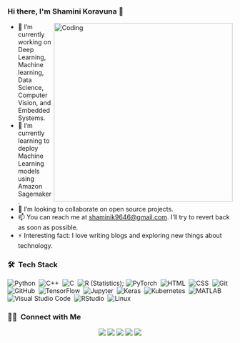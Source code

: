 ### Hi there, I'm Shamini Koravuna 👋

<img align="right" alt="Coding" width="400" src="https://cdn.dribbble.com/users/2646423/screenshots/5507196/computer.gif">

- 🔭 I’m currently working on Deep Learning, Machine learning, Data Science, Computer Vision, and Embedded Systems.
- 🌱 I’m currently learning to deploy Machine Learning models using Amazon Sagemaker.
- 👯 I’m looking to collaborate on open source projects.
- 📫 You can reach me at shaminik9646@gmail.com. I'll try to revert back as soon as possible.
- ⚡ Interesting fact: I love writing blogs and exploring new things about technology.


### 🛠 &nbsp;Tech Stack

![Python](https://img.shields.io/badge/-Python-333333?style=flat&logo=python)&nbsp;
![C++](https://img.shields.io/badge/-C++-333333?style=flat&logo=C%2B%2B&logoColor=00599C)&nbsp;
![C](https://img.shields.io/badge/-C-333333?style=flat&logo=C&logoColor=A8B9CC)&nbsp;
![R (Statistics)](https://img.shields.io/badge/-R-333333?style=flat&logo=R&logoColor=276DC3);
![PyTorch](https://img.shields.io/badge/-PyTorch-333333?style=flat&logo=PyTorch)&nbsp;
![HTML](https://img.shields.io/badge/-HTML-333333?style=flat&logo=HTML5)&nbsp;
![CSS](https://img.shields.io/badge/-CSS-333333?style=flat&logo=CSS3&logoColor=1572B6)&nbsp;
![Git](https://img.shields.io/badge/-Git-333333?style=flat&logo=git)&nbsp;
![GitHub](https://img.shields.io/badge/-GitHub-333333?style=flat&logo=github)&nbsp;
![TensorFlow](https://img.shields.io/badge/-TensorFlow-333333?style=flat&logo=TensorFlow)&nbsp;
![Jupyter](https://img.shields.io/badge/-Jupyter-333333?style=flat&logo=Jupyter)&nbsp;
![Keras](https://img.shields.io/badge/-Keras-333333?style=flat&logo=Keras)&nbsp;
![Kubernetes](https://img.shields.io/badge/-Kubernetes-333333?style=flat&logo=Kubernetes)&nbsp;
![MATLAB](https://img.shields.io/badge/-MATLAB-333333?style=flat&logo=MATLAB)&nbsp;
![Visual Studio Code](https://img.shields.io/badge/-Visual%20Studio%20Code-333333?style=flat&logo=visual-studio-code&logoColor=007ACC)&nbsp;
![RStudio](https://img.shields.io/badge/-RStudio-333333?style=flat&logo=rstudio)&nbsp;
![Linux](https://img.shields.io/badge/-Linux-333333?style=flat&logo=Linux)&nbsp;




### 🤝🏻 &nbsp;Connect with Me

<p align="center">
<a href="https://www.aiesrobotix.com"><img src="https://img.shields.io/badge/-aiesrobotix.com-3423A6?style=flat-square&logo=Google-Chrome&logoColor=white"/></a>
<a href="https://www.linkedin.com/in/shamini-koravuna-1980927a/"><img src="https://img.shields.io/badge/-Shamini%20Koravuna-0077B5?style=flat-square&logo=Linkedin&logoColor=white"/></a>
<a href="https://instagram.com/shamini_sony"><img src="https://img.shields.io/badge/-@shamini_sony-E4405F?style=flat-square&logo=Instagram&logoColor=white"/></a>
<a href="https://facebook.com/AVS1508"><img src="https://img.shields.io/badge/-@AVS1508-1877F2?style=flat-square&logo=Facebook&logoColor=white"/></a>
<a href="https://www.behance.net/AVS1508"><img src="https://img.shields.io/badge/-@AVS1508-1769FF?style=flat-square&logo=Behance&logoColor=white"/></a>

